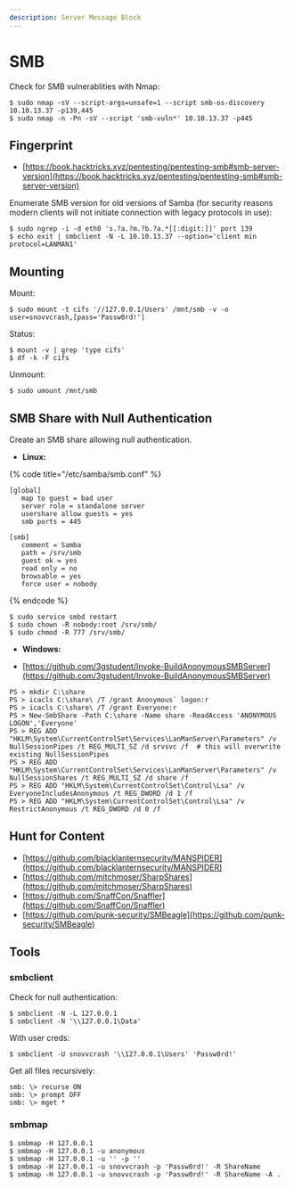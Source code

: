 ```yaml
---
description: Server Message Block
---
```


# SMB

Check for SMB vulnerablities with Nmap:

```
$ sudo nmap -sV --script-args=unsafe=1 --script smb-os-discovery 10.10.13.37 -p139,445
$ sudo nmap -n -Pn -sV --script 'smb-vuln*' 10.10.13.37 -p445
```




## Fingerprint

* [https://book.hacktricks.xyz/pentesting/pentesting-smb#smb-server-version](https://book.hacktricks.xyz/pentesting/pentesting-smb#smb-server-version)

Enumerate SMB version for old versions of Samba (for security reasons modern clients will not initiate connection with legacy protocols in use):

```
$ sudo ngrep -i -d eth0 's.?a.?m.?b.?a.*[[:digit:]]' port 139
$ echo exit | smbclient -N -L 10.10.13.37 --option='client min protocol=LANMAN1'
```




## Mounting

Mount:

```
$ sudo mount -t cifs '//127.0.0.1/Users' /mnt/smb -v -o user=snovvcrash,[pass='Passw0rd!']
```

Status:

```
$ mount -v | grep 'type cifs'
$ df -k -F cifs
```

Unmount:

```
$ sudo umount /mnt/smb
```




## SMB Share with Null Authentication

Create an SMB share allowing null authentication.

* **Linux:**

{% code title="/etc/samba/smb.conf" %}
```
[global]
   map to guest = bad user
   server role = standalone server
   usershare allow guests = yes
   smb ports = 445

[smb]
   comment = Samba
   path = /srv/smb
   guest ok = yes
   read only = no
   browsable = yes
   force user = nobody
```
{% endcode %}

```
$ sudo service smbd restart
$ sudo chown -R nobody:root /srv/smb/
$ sudo chmod -R 777 /srv/smb/
```

* **Windows:**

* [https://github.com/3gstudent/Invoke-BuildAnonymousSMBServer](https://github.com/3gstudent/Invoke-BuildAnonymousSMBServer)

```
PS > mkdir C:\share
PS > icacls C:\share\ /T /grant Anonymous` logon:r
PS > icacls C:\share\ /T /grant Everyone:r
PS > New-SmbShare -Path C:\share -Name share -ReadAccess 'ANONYMOUS LOGON','Everyone'
PS > REG ADD "HKLM\System\CurrentControlSet\Services\LanManServer\Parameters" /v NullSessionPipes /t REG_MULTI_SZ /d srvsvc /f  # this will overwrite existing NullSessionPipes
PS > REG ADD "HKLM\System\CurrentControlSet\Services\LanManServer\Parameters" /v NullSessionShares /t REG_MULTI_SZ /d share /f
PS > REG ADD "HKLM\System\CurrentControlSet\Control\Lsa" /v EveryoneIncludesAnonymous /t REG_DWORD /d 1 /f
PS > REG ADD "HKLM\System\CurrentControlSet\Control\Lsa" /v RestrictAnonymous /t REG_DWORD /d 0 /f
```




## Hunt for Content

- [https://github.com/blacklanternsecurity/MANSPIDER](https://github.com/blacklanternsecurity/MANSPIDER)
- [https://github.com/mitchmoser/SharpShares](https://github.com/mitchmoser/SharpShares)
- [https://github.com/SnaffCon/Snaffler](https://github.com/SnaffCon/Snaffler)
- [https://github.com/punk-security/SMBeagle](https://github.com/punk-security/SMBeagle)




## Tools



### smbclient

Check for null authentication:

```
$ smbclient -N -L 127.0.0.1
$ smbclient -N '\\127.0.0.1\Data'
```

With user creds:

```
$ smbclient -U snovvcrash '\\127.0.0.1\Users' 'Passw0rd!'
```

Get all files recursively:

```
smb: \> recurse ON
smb: \> prompt OFF
smb: \> mget *
```



### smbmap

```
$ smbmap -H 127.0.0.1
$ smbmap -H 127.0.0.1 -u anonymous
$ smbmap -H 127.0.0.1 -u '' -p ''
$ smbmap -H 127.0.0.1 -u snovvcrash -p 'Passw0rd!' -R ShareName
$ smbmap -H 127.0.0.1 -u snovvcrash -p 'Passw0rd!' -R ShareName -A .
```
